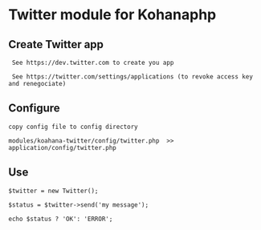 # Twitter module for Kohanaphp

## Create Twitter app

     See https://dev.twitter.com to create you app 
    
     See https://twitter.com/settings/applications (to revoke access key and renegociate)

## Configure

    copy config file to config directory
    
    modules/koahana-twitter/config/twitter.php  >> application/config/twitter.php


## Use
    
    $twitter = new Twitter();
    
    $status = $twitter->send('my message');
    
    echo $status ? 'OK': 'ERROR';



    
    
